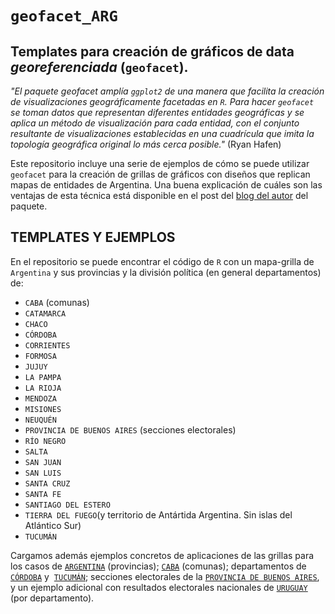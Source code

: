 # `geofacet_ARG` 

Templates para creación de gráficos de data *georeferenciada* (`geofacet`). 
--------------------
_"El paquete geofacet amplía `ggplot2` de una manera que facilita la creación de visualizaciones geográficamente facetadas en `R`. Para hacer `geofacet` se toman datos que representan diferentes entidades geográficas y se aplica un método de visualización para cada entidad, con el conjunto resultante de visualizaciones establecidas en una cuadrícula que imita la topología geográfica original lo más cerca posible."_ (Ryan Hafen)

Este repositorio incluye una serie de ejemplos de cómo se puede utilizar `geofacet` para la creación de grillas de gráficos con diseños que replican mapas de entidades de Argentina. Una buena explicación de cuáles son las ventajas de esta técnica está disponible en el post del [blog del autor](http://ryanhafen.com/blog/geofacet) del paquete.

## TEMPLATES Y EJEMPLOS

En el repositorio se puede encontrar el código de `R` con un mapa-grilla de `Argentina` y sus provincias y la división política (en general departamentos) de:
* `CABA` (comunas)
* `CATAMARCA`
* `CHACO`
* `CÓRDOBA`
* `CORRIENTES`
* `FORMOSA`
* `JUJUY`
* `LA PAMPA`
* `LA RIOJA`
* `MENDOZA`
* `MISIONES`
* `NEUQUÉN`
* `PROVINCIA DE BUENOS AIRES` (secciones electorales)
* `RÍO NEGRO`
* `SALTA`
* `SAN JUAN`
* `SAN LUIS`
* `SANTA CRUZ`
* `SANTA FE`
* `SANTIAGO DEL ESTERO`
* `TIERRA DEL FUEGO`(y territorio de Antártida Argentina. Sin islas del Atlántico Sur)
* `TUCUMÁN`

Cargamos además ejemplos concretos de aplicaciones de las grillas para los casos de [`ARGENTINA`](https://github.com/TuQmano/geofacet_ARG/tree/master/ARGENTINA) (provincias); [`CABA`](https://github.com/TuQmano/geofacet_ARG/tree/master/CABA) (comunas); departamentos de [`CÓRDOBA`](https://github.com/TuQmano/geofacet_ARG/tree/master/CORDOBA) y  [`TUCUMÁN`](https://github.com/TuQmano/geofacet_ARG/tree/master/TUCUMAN); secciones electorales de la [`PROVINCIA DE BUENOS AIRES`](https://github.com/TuQmano/geofacet_ARG/tree/master/PBA), y un ejemplo adicional con resultados electorales nacionales de [`URUGUAY`](https://github.com/TuQmano/geofacet_ARG/tree/master/zExtra_URUGUAY) (por departamento).
